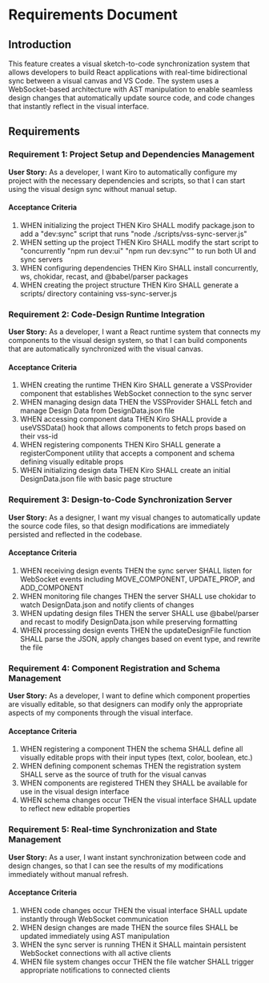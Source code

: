 # Requirements Document

## Introduction

This feature creates a visual sketch-to-code synchronization system that allows developers to build React applications with real-time bidirectional sync between a visual canvas and VS Code. The system uses a WebSocket-based architecture with AST manipulation to enable seamless design changes that automatically update source code, and code changes that instantly reflect in the visual interface.

## Requirements

### Requirement 1: Project Setup and Dependencies Management

**User Story:** As a developer, I want Kiro to automatically configure my project with the necessary dependencies and scripts, so that I can start using the visual design sync without manual setup.

#### Acceptance Criteria

1. WHEN initializing the project THEN Kiro SHALL modify package.json to add a "dev:sync" script that runs "node ./scripts/vss-sync-server.js"
2. WHEN setting up the project THEN Kiro SHALL modify the start script to "concurrently \"npm run dev:ui\" \"npm run dev:sync\"" to run both UI and sync servers
3. WHEN configuring dependencies THEN Kiro SHALL install concurrently, ws, chokidar, recast, and @babel/parser packages
4. WHEN creating the project structure THEN Kiro SHALL generate a scripts/ directory containing vss-sync-server.js

### Requirement 2: Code-Design Runtime Integration

**User Story:** As a developer, I want a React runtime system that connects my components to the visual design system, so that I can build components that are automatically synchronized with the visual canvas.

#### Acceptance Criteria

1. WHEN creating the runtime THEN Kiro SHALL generate a VSSProvider component that establishes WebSocket connection to the sync server
2. WHEN managing design data THEN the VSSProvider SHALL fetch and manage Design Data from DesignData.json file
3. WHEN accessing component data THEN Kiro SHALL provide a useVSSData() hook that allows components to fetch props based on their vss-id
4. WHEN registering components THEN Kiro SHALL generate a registerComponent utility that accepts a component and schema defining visually editable props
5. WHEN initializing design data THEN Kiro SHALL create an initial DesignData.json file with basic page structure

### Requirement 3: Design-to-Code Synchronization Server

**User Story:** As a designer, I want my visual changes to automatically update the source code files, so that design modifications are immediately persisted and reflected in the codebase.

#### Acceptance Criteria

1. WHEN receiving design events THEN the sync server SHALL listen for WebSocket events including MOVE_COMPONENT, UPDATE_PROP, and ADD_COMPONENT
2. WHEN monitoring file changes THEN the server SHALL use chokidar to watch DesignData.json and notify clients of changes
3. WHEN updating design files THEN the server SHALL use @babel/parser and recast to modify DesignData.json while preserving formatting
4. WHEN processing design events THEN the updateDesignFile function SHALL parse the JSON, apply changes based on event type, and rewrite the file

### Requirement 4: Component Registration and Schema Management

**User Story:** As a developer, I want to define which component properties are visually editable, so that designers can modify only the appropriate aspects of my components through the visual interface.

#### Acceptance Criteria

1. WHEN registering a component THEN the schema SHALL define all visually editable props with their input types (text, color, boolean, etc.)
2. WHEN defining component schemas THEN the registration system SHALL serve as the source of truth for the visual canvas
3. WHEN components are registered THEN they SHALL be available for use in the visual design interface
4. WHEN schema changes occur THEN the visual interface SHALL update to reflect new editable properties

### Requirement 5: Real-time Synchronization and State Management

**User Story:** As a user, I want instant synchronization between code and design changes, so that I can see the results of my modifications immediately without manual refresh.

#### Acceptance Criteria

1. WHEN code changes occur THEN the visual interface SHALL update instantly through WebSocket communication
2. WHEN design changes are made THEN the source files SHALL be updated immediately using AST manipulation
3. WHEN the sync server is running THEN it SHALL maintain persistent WebSocket connections with all active clients
4. WHEN file system changes occur THEN the file watcher SHALL trigger appropriate notifications to connected clients